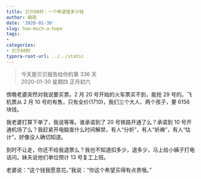 ```yaml
---
title: 贝贝60秒：一个希望值多少钱
author: 曲政
date: '2020-01-30'
slug: how-much-a-hope
tags:
- 
categories:
- 贝贝60秒
typora-root-url: ../../static
---
```

> 今天是贝贝报告给你的第 336 天   
> 2020-01-30 星期四 正月初六

傍晚老婆突然对我说要买票。2 月 20 号开始的火车票买不到，能抢 29 号的。飞机票从 2 月 10 号的有售，只有全价(1710)，我们三个大人、两个孩子，要 6156 块钱。

我老婆打算下单了，我说等等。谁承诺到了 20 号铁路开通了么？承诺到 10 号开通机场了么？我赶紧开电脑查什么时间解禁，有人“分析”，有人“祈祷”，有人“估计”，好像没人确切知道。

到时不让走，你还不给我退票么？我也不知道扣多少，退多少，马上给小姨子打电话问。妹夫说他们单位预计 13 号复工上班。

老婆说：“这个钱我愿意花。”我说：“你这个希望买得有点贵哦。”
